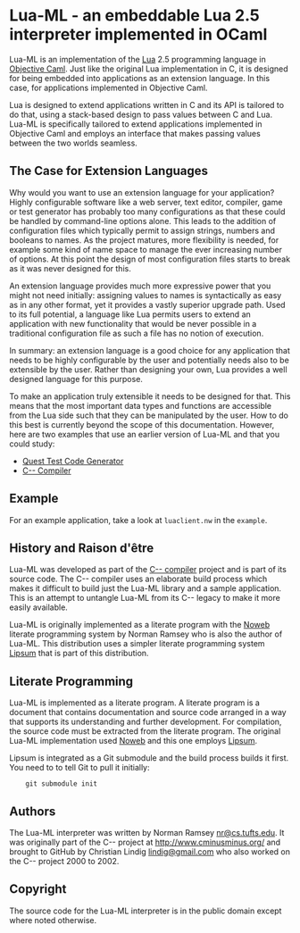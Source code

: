 
# Lua-ML - an embeddable Lua 2.5 interpreter implemented in OCaml

Lua-ML is an implementation of the [Lua](http://www.lua.org) 2.5 programming
language in [Objective Caml](http://caml.inria.fr). Just like the original
Lua implementation in C, it is designed for being embedded into applications
as an extension language. In this case, for applications implemented in
Objective Caml.

Lua is designed to extend applications written in C and its API is tailored to
do that, using a stack-based design to pass values between C and Lua. Lua-ML
is specifically tailored to extend applications implemented in Objective Caml
and employs an interface that makes passing values between the two worlds
seamless.

## The Case for Extension Languages

Why would you want to use an extension language for your application? Highly
configurable software like a web server, text editor, compiler, game or test
generator has probably too many configurations as that these could be handled
by command-line options alone. This leads to the addition of configuration
files which typically permit to assign strings, numbers and booleans to names.
As the project matures, more flexibility is needed, for example some kind of
name space to manage the ever increasing number of options. At this point
the design of most configuration files starts to break as it was never
designed for this.

An extension language provides much more expressive power that you might not
need initially: assigning values to names is syntactically as easy as in any
other format, yet it provides a vastly superior upgrade path. Used to its full
potential, a language like Lua permits users to extend an application with new
functionality that would be never possible in a traditional configuration file
as such a file has no notion of execution.

In summary: an extension language is a good choice for any application that
needs to be highly configurable by the user and potentially needs also to be
extensible by the user. Rather than designing your own, Lua provides a well
designed language for this purpose.

To make an application truly extensible it needs to be designed for that. This
means that the most important data types and functions are accessible from the
Lua side such that they can be manipulated by the user. How to do this best is
currently beyond the scope of this documentation. However, here are two
examples that use an earlier version of Lua-ML and that you could study:

* [Quest Test Code Generator](http://code.google.com/p/quest-tester/)
* [C-- Compiler](http://www.cminusminus.org/)

## Example

For an example application, take a look at `luaclient.nw` in the `example`.


## History and Raison d'être

Lua-ML was developed as part of the [C-- compiler](http://www.cminusminus.org)
project and is part of its source code. The C-- compiler uses an elaborate
build process which makes it difficult to build just the Lua-ML library and a
sample application. This is an attempt to untangle Lua-ML from its C-- legacy
to make it more easily available.

Lua-ML is originally implemented as a literate program with the
[Noweb](http://www.cs.tufts.edu/~nr/noweb/) literate programming system by
Norman Ramsey who is also the author of Lua-ML. This distribution uses a
simpler literate programming system
[Lipsum](https://github.com/lindig/lipsum.git) that is part of this
distribution.

## Literate Programming

Lua-ML is implemented as a literate program. A literate program is a document
that contains documentation and source code arranged in a way that supports
its understanding and further development. For compilation, the source code
must be extracted from the literate program. The original Lua-ML
implementation used [Noweb](http://www.cs.tufts.edu/~nr/noweb/) and this one
employs [Lipsum](https://github.com/lindig/lipsum.git). 

Lipsum is integrated as a Git submodule and the build process builds it first.
You need to to tell Git to pull it initially:

        git submodule init

## Authors

The Lua-ML interpreter was written by Norman Ramsey <nr@cs.tufts.edu>. It was
originally part of the C-- project at http://www.cminusminus.org/ and brought
to GitHub by Christian Lindig <lindig@gmail.com> who also worked on the C--
project 2000 to 2002.

## Copyright

The source code for the Lua-ML interpreter is in the public domain except
where noted otherwise.

